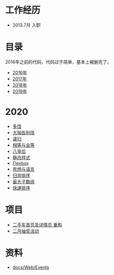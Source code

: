 # 工作经历
* 2013.7月 入职

# 目录
2016年之前的代码，代码过于简单，基本上被删完了。
* [2016年](./blogs/2016)
* [2017年](./blogs/2017)
* [2018年](./blogs/2018)
* [2019年](./blogs/2019)

# 2020
* [多悟](./blogs/2020/+多悟)
* [大咖告别信](./blogs/2020/4/大咖告别信)
* [递归](./blogs/2020/4/递归)
* [相等与全等](./blogs/2020/4/相等与全等)
* [八皇后](./blogs/2020/4/八皇后)
* [静态样式](./blogs/2020/static)
* [Flexbox](https://www.cnblogs.com/anlen/p/10572266.html)
* [思想与语言](./blogs/2020/4/思想与语言)
* [归并排序](./blogs/2020/5/排序)
* [最大子数组](./blogs/2020/5/最大子数组问题)
* [快速排序](./blogs/2020/5/分而治之_快速排序)
  
# 项目
* [二手车首页及详情页 重构](http://m.xin.com/)
* [二月抽奖活动](https://h5.xin.com/app/spring_2020)


# 资料
* [docs/Web/Events](https://developer.mozilla.org/zh-CN/docs/Web/Events)

